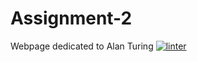 # Assignment-2
Webpage dedicated to Alan Turing
[![linter](https://github.com/<OWNER>/<REPOSITORY>/workflows/linter/badge.svg)](https://github.com/marketplace/actions/super-linter)
